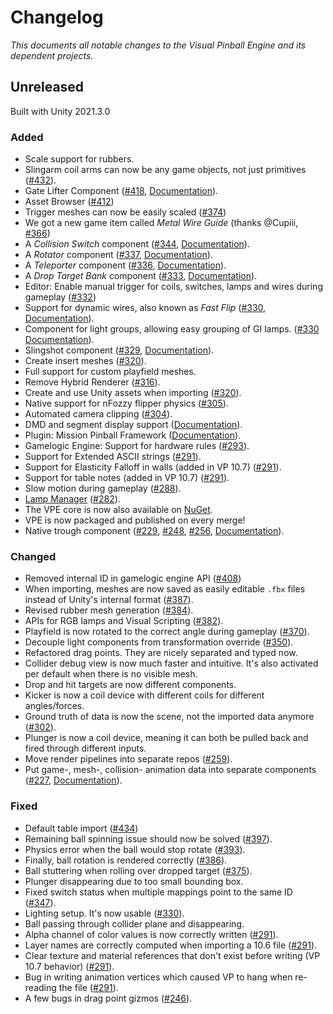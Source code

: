 # Changelog

*This documents all notable changes to the Visual Pinball Engine and its dependent projects.*

## Unreleased

Built with Unity 2021.3.0

### Added
- Scale support for rubbers.
- Slingarm coil arms can now be any game objects, not just primitives ([#432](https://github.com/freezy/VisualPinball.Engine/pull/432)).
- Gate Lifter Component ([#418](https://github.com/freezy/VisualPinball.Engine/pull/418), [Documentation](https://docs.visualpinball.org/creators-guide/manual/mechanisms/lifting-gates.html)).
- Asset Browser ([#412](https://github.com/freezy/VisualPinball.Engine/pull/412))
- Trigger meshes can now be easily scaled ([#374](https://github.com/freezy/VisualPinball.Engine/pull/374))
- We got a new game item called *Metal Wire Guide* (thanks @Cupiii, [#366](https://github.com/freezy/VisualPinball.Engine/pull/366))
- A *Collision Switch* component ([#344](https://github.com/freezy/VisualPinball.Engine/pull/344), [Documentation](https://docs.visualpinball.org/creators-guide/manual/mechanisms/collision-switches.html)).
- A *Rotator* component ([#337](https://github.com/freezy/VisualPinball.Engine/pull/337), [Documentation](https://docs.visualpinball.org/creators-guide/manual/mechanisms/rotators.html)).
- A *Teleporter* component ([#336](https://github.com/freezy/VisualPinball.Engine/pull/336), [Documentation](https://docs.visualpinball.org/creators-guide/manual/mechanisms/teleporters.html)).
- A *Drop Target Bank* component ([#333](https://github.com/freezy/VisualPinball.Engine/pull/333), [Documentation](https://docs.visualpinball.org/creators-guide/manual/mechanisms/drop-target-banks.html)).
- Editor: Enable manual trigger for coils, switches, lamps and wires during gameplay ([#332](https://github.com/freezy/VisualPinball.Engine/pull/332))
- Support for dynamic wires, also known as *Fast Flip* ([#330](https://github.com/freezy/VisualPinball.Engine/pull/330), [Documentation](https://docs.visualpinball.org/creators-guide/editor/wire-manager.html#dynamic)).
- Component for light groups, allowing easy grouping of GI lamps. ([#330](https://github.com/freezy/VisualPinball.Engine/pull/330) [Documentation](https://docs.visualpinball.org/creators-guide/manual/mechanisms/light-groups.html)).
- Slingshot component ([#329](https://github.com/freezy/VisualPinball.Engine/pull/329), [Documentation](https://docs.visualpinball.org/creators-guide/manual/mechanisms/slingshots.html)).
- Create insert meshes ([#320](https://github.com/freezy/VisualPinball.Engine/pull/320)).
- Full support for custom playfield meshes.
- Remove Hybrid Renderer ([#316](https://github.com/freezy/VisualPinball.Engine/pull/316)).
- Create and use Unity assets when importing ([#320](https://github.com/freezy/VisualPinball.Engine/pull/302)).
- Native support for nFozzy flipper physics ([#305](https://github.com/freezy/VisualPinball.Engine/pull/305)).
- Automated camera clipping ([#304](https://github.com/freezy/VisualPinball.Engine/pull/304/files)).
- DMD and segment display support ([Documentation](https://docs.visualpinball.org/creators-guide/manual/displays.html)).
- Plugin: Mission Pinball Framework ([Documentation](https://docs.visualpinball.org/plugins/mpf/index.html)).
- Gamelogic Engine: Support for hardware rules ([#293](https://github.com/freezy/VisualPinball.Engine/pull/293)).
- Support for Extended ASCII strings ([#291](https://github.com/freezy/VisualPinball.Engine/pull/291)).
- Support for Elasticity Falloff in walls (added in VP 10.7) ([#291](https://github.com/freezy/VisualPinball.Engine/pull/291)).
- Support for table notes (added in VP 10.7) ([#291](https://github.com/freezy/VisualPinball.Engine/pull/291)).
- Slow motion during gameplay ([#288](https://github.com/freezy/VisualPinball.Engine/pull/288)).
- [Lamp Manager](https://docs.visualpinball.org/creators-guide/editor/lamp-manager.html) ([#282](https://github.com/freezy/VisualPinball.Engine/pull/282)).
- The VPE core is now also available on [NuGet](https://www.nuget.org/packages/VisualPinball.Engine/).
- VPE is now packaged and published on every merge!
- Native trough component ([#229](https://github.com/freezy/VisualPinball.Engine/pull/229), [#248](https://github.com/freezy/VisualPinball.Engine/pull/248), [#256](https://github.com/freezy/VisualPinball.Engine/pull/256), [Documentation](https://docs.visualpinball.org/creators-guide/manual/mechanisms/troughs.html)).

### Changed
- Removed internal ID in gamelogic engine API ([#408](https://github.com/freezy/VisualPinball.Engine/pull/408))
- When importing, meshes are now saved as easily editable `.fbx` files instead of Unity's internal format ([#387](https://github.com/freezy/VisualPinball.Engine/pull/387)).
- Revised rubber mesh generation ([#384](https://github.com/freezy/VisualPinball.Engine/pull/384)).
- APIs for RGB lamps and Visual Scripting ([#382](https://github.com/freezy/VisualPinball.Engine/pull/382)).
- Playfield is now rotated to the correct angle during gameplay ([#370](https://github.com/freezy/VisualPinball.Engine/pull/370)).
- Decouple light components from transformation override ([#350](https://github.com/freezy/VisualPinball.Engine/pull/350)).
- Refactored drag points. They are nicely separated and typed now.
- Collider debug view is now much faster and intuitive. It's also activated per default when there is no visible mesh.
- Drop and hit targets are now different components.
- Kicker is now a coil device with different coils for different angles/forces.
- Ground truth of data is now the scene, not the imported data anymore ([#302](https://github.com/freezy/VisualPinball.Engine/pull/302)).
- Plunger is now a coil device, meaning it can both be pulled back and fired through different inputs.
- Move render pipelines into separate repos ([#259](https://github.com/freezy/VisualPinball.Engine/pull/259)).
- Put game-, mesh-, collision- animation data into separate components ([#227](https://github.com/freezy/VisualPinball.Engine/pull/227), [Documentation](https://docs.visualpinball.org/creators-guide/editor/unity-components.html)). 

### Fixed
- Default table import ([#434](https://github.com/freezy/VisualPinball.Engine/pull/434))
- Remaining ball spinning issue should now be solved ([#397](https://github.com/freezy/VisualPinball.Engine/pull/397)).
- Physics error when the ball would stop rotate ([#393](https://github.com/freezy/VisualPinball.Engine/pull/393)).
- Finally, ball rotation is rendered correctly ([#386](https://github.com/freezy/VisualPinball.Engine/pull/386)).
- Ball stuttering when rolling over dropped target ([#375](https://github.com/freezy/VisualPinball.Engine/pull/375)).
- Plunger disappearing due to too small bounding box.
- Fixed switch status when multiple mappings point to the same ID ([#347](https://github.com/freezy/VisualPinball.Engine/pull/347)).
- Lighting setup. It's now usable ([#330](https://github.com/freezy/VisualPinball.Engine/pull/330)).
- Ball passing through collider plane and disappearing.
- Alpha channel of color values is now correctly written ([#291](https://github.com/freezy/VisualPinball.Engine/pull/291)).
- Layer names are correctly computed when importing a 10.6 file ([#291](https://github.com/freezy/VisualPinball.Engine/pull/291)).
- Clear texture and material references that don't exist before writing (VP 10.7 behavior) ([#291](https://github.com/freezy/VisualPinball.Engine/pull/291)).
- Bug in writing animation vertices which caused VP to hang when re-reading the file ([#291](https://github.com/freezy/VisualPinball.Engine/pull/291)).
- A few bugs in drag point gizmos ([#246](https://github.com/freezy/VisualPinball.Engine/pull/246)).
